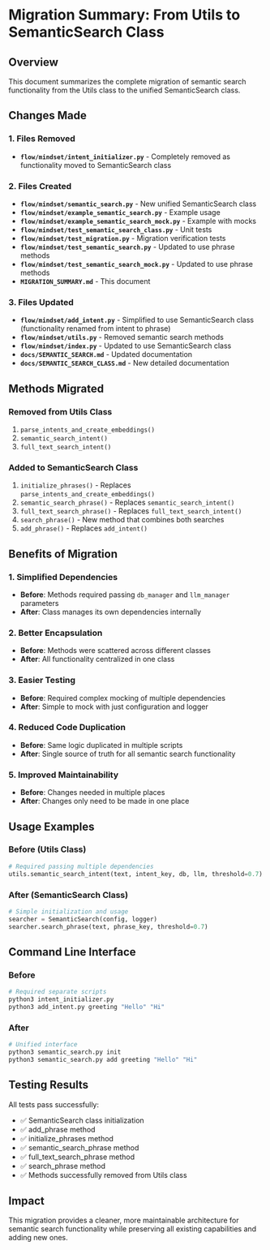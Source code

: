 # Migration Summary: From Utils to SemanticSearch Class

## Overview
This document summarizes the complete migration of semantic search functionality from the Utils class to the unified SemanticSearch class.

## Changes Made

### 1. Files Removed
- **`flow/mindset/intent_initializer.py`** - Completely removed as functionality moved to SemanticSearch class

### 2. Files Created
- **`flow/mindset/semantic_search.py`** - New unified SemanticSearch class
- **`flow/mindset/example_semantic_search.py`** - Example usage
- **`flow/mindset/example_semantic_search_mock.py`** - Example with mocks
- **`flow/mindset/test_semantic_search_class.py`** - Unit tests
- **`flow/mindset/test_migration.py`** - Migration verification tests
- **`flow/mindset/test_semantic_search.py`** - Updated to use phrase methods
- **`flow/mindset/test_semantic_search_mock.py`** - Updated to use phrase methods
- **`MIGRATION_SUMMARY.md`** - This document

### 3. Files Updated
- **`flow/mindset/add_intent.py`** - Simplified to use SemanticSearch class (functionality renamed from intent to phrase)
- **`flow/mindset/utils.py`** - Removed semantic search methods
- **`flow/mindset/index.py`** - Updated to use SemanticSearch class
- **`docs/SEMANTIC_SEARCH.md`** - Updated documentation
- **`docs/SEMANTIC_SEARCH_CLASS.md`** - New detailed documentation

## Methods Migrated

### Removed from Utils Class
1. `parse_intents_and_create_embeddings()`
2. `semantic_search_intent()`
3. `full_text_search_intent()`

### Added to SemanticSearch Class
1. `initialize_phrases()` - Replaces `parse_intents_and_create_embeddings()`
2. `semantic_search_phrase()` - Replaces `semantic_search_intent()`
3. `full_text_search_phrase()` - Replaces `full_text_search_intent()`
4. `search_phrase()` - New method that combines both searches
5. `add_phrase()` - Replaces `add_intent()`

## Benefits of Migration

### 1. Simplified Dependencies
- **Before**: Methods required passing `db_manager` and `llm_manager` parameters
- **After**: Class manages its own dependencies internally

### 2. Better Encapsulation
- **Before**: Methods were scattered across different classes
- **After**: All functionality centralized in one class

### 3. Easier Testing
- **Before**: Required complex mocking of multiple dependencies
- **After**: Simple to mock with just configuration and logger

### 4. Reduced Code Duplication
- **Before**: Same logic duplicated in multiple scripts
- **After**: Single source of truth for all semantic search functionality

### 5. Improved Maintainability
- **Before**: Changes needed in multiple places
- **After**: Changes only need to be made in one place

## Usage Examples

### Before (Utils Class)
```python
# Required passing multiple dependencies
utils.semantic_search_intent(text, intent_key, db, llm, threshold=0.7)
```

### After (SemanticSearch Class)
```python
# Simple initialization and usage
searcher = SemanticSearch(config, logger)
searcher.search_phrase(text, phrase_key, threshold=0.7)
```

## Command Line Interface

### Before
```bash
# Required separate scripts
python3 intent_initializer.py
python3 add_intent.py greeting "Hello" "Hi"
```

### After
```bash
# Unified interface
python3 semantic_search.py init
python3 semantic_search.py add greeting "Hello" "Hi"
```

## Testing Results
All tests pass successfully:
- ✅ SemanticSearch class initialization
- ✅ add_phrase method
- ✅ initialize_phrases method
- ✅ semantic_search_phrase method
- ✅ full_text_search_phrase method
- ✅ search_phrase method
- ✅ Methods successfully removed from Utils class

## Impact
This migration provides a cleaner, more maintainable architecture for semantic search functionality while preserving all existing capabilities and adding new ones.